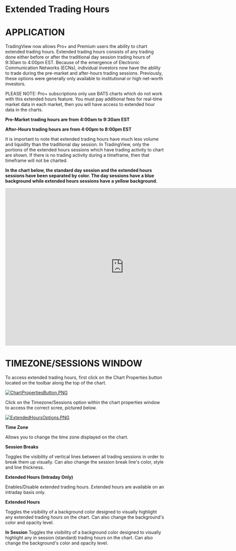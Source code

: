 # Extended Trading Hours

# APPLICATION

TradingView now allows Pro+ and Premium users the ability to chart extended trading hours. Extended trading hours consists of any trading done either before or after the traditional day session trading hours of 9:30am to 4:00pm EST. Because of the emergence of Electronic Communication Networks (ECNs), individual investors now have the ability to trade during the pre-market and after-hours trading sessions. Previously, these options were generally only available to institutional or high net-worth investors.

PLEASE NOTE: Pro+ subscriptions only use BATS charts which do not work with this extended hours feature. You must pay additional fees for real-time market data in each market, then you will have access to extended hour data in the charts.

**Pre-Market trading hours are from 4:00am to 9:30am EST**

**After-Hours trading hours are from 4:00pm to 8:00pm EST**

It is important to note that extended trading hours have much less volume and liquidity than the traditional day session. In TradingView, only the portions of the extended hours sessions which have trading activity to chart are shown. If there is no trading activity during a timeframe, then that timeframe will not be charted.

  
**In the chart below, the standard day session and the extended hours sessions have been separated by color. The day sessions have a blue background while extended hours sessions have a yellow background.**
<iframe src="https://www.tradingview.com/embed/ZbLlu1Xf/" frameborder="0" width="750" height="500"></iframe>

# TIMEZONE/SESSIONS WINDOW

To access extended trading hours, first click on the Chart Properties button located on the toolbar along the top of the chart.

[![ChartPropertiesButton.PNG](https://wiki-pics.tradingview.com/tv/public/6/6d/ChartPropertiesButton.PNG)](https://www.tradingview.com/wiki/File:ChartPropertiesButton.PNG)

  
Click on the Timezone/Sessions option within the chart properties window to access the correct scree, pictured below.

[![ExtendedHoursOptions.PNG](https://wiki-pics.tradingview.com/tv/public/1/15/ExtendedHoursOptions.PNG)](https://www.tradingview.com/wiki/File:ExtendedHoursOptions.PNG)

**Time Zone**

Allows you to change the time zone displayed on the chart.

**Session Breaks**

Toggles the visibility of vertical lines between all trading sessions in order to break them up visually. Can also change the session break line's color, style and line thickness.

**Extended Hours (Intraday Only)**

Enables/Disable extended trading hours. Extended hours are available on an intraday basis only.

**Extended Hours**

Toggles the visibility of a background color designed to visually highlight any extended trading hours on the chart. Can also change the background's color and opacity level.

**In Session**  Toggles the visibility of a background color designed to visually highlight any in session (standard) trading hours on the chart. Can also change the background's color and opacity level.
